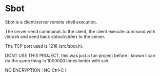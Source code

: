 Sbot
====

Sbot is a client/server remote shell execution.

The server send commands to the client, the client execute command with /bin/sh
and send back stdout/stderr to the server.

The TCP port used is 1216 (src/sbot.h).

DONT USE THIS PROJECT, this was just a fun project before I known I can do the
same thing in 1000000 times better with ssh.

NO ENCRYPTION ! NO Ctrl-C !
